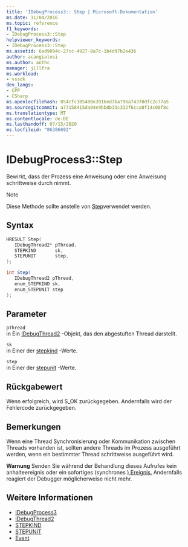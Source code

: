 ```yaml
---
title: 'IDebugProcess3:: Step | Microsoft-Dokumentation'
ms.date: 11/04/2016
ms.topic: reference
f1_keywords:
- IDebugProcess3::Step
helpviewer_keywords:
- IDebugProcess3::Step
ms.assetid: 6ad9094c-27cc-4927-8a7c-1b4d97b2e436
author: acangialosi
ms.author: anthc
manager: jillfra
ms.workload:
- vssdk
dev_langs:
- CPP
- CSharp
ms.openlocfilehash: 054cfc305400e3916ed7ba796a74370dfc2c77a5
ms.sourcegitcommit: a77158415da04e9bb8b33c332f6cca8f14c08f8c
ms.translationtype: MT
ms.contentlocale: de-DE
ms.lasthandoff: 07/15/2020
ms.locfileid: "86386692"
---
```

# <a name="idebugprocess3step"></a>IDebugProcess3::Step
Bewirkt, dass der Prozess eine Anweisung oder eine Anweisung schrittweise durch nimmt.

> [!NOTE]
> Diese Methode sollte anstelle von [Step](../../../extensibility/debugger/reference/idebugprogram2-step.md)verwendet werden.

## <a name="syntax"></a>Syntax

```cpp
HRESULT Step(
   IDebugThread2* pThread,
   STEPKIND       sk,
   STEPUNIT       step,
);
```

```csharp
int Step(
   IDebugThread2 pThread,
   enum_STEPKIND sk,
   enum_STEPUNIT step
);
```

## <a name="parameters"></a>Parameter
`pThread`\
in Ein [IDebugThread2](../../../extensibility/debugger/reference/idebugthread2.md) -Objekt, das den abgestuften Thread darstellt.

`sk`\
in Einer der [stepkind](../../../extensibility/debugger/reference/stepkind.md) -Werte.

`step`\
in Einer der [stepunit](../../../extensibility/debugger/reference/stepunit.md) -Werte.

## <a name="return-value"></a>Rückgabewert
 Wenn erfolgreich, wird S_OK zurückgegeben. Andernfalls wird der Fehlercode zurückgegeben.

## <a name="remarks"></a>Bemerkungen
 Wenn eine Thread Synchronisierung oder Kommunikation zwischen Threads vorhanden ist, sollten andere Threads im Prozess ausgeführt werden, wenn ein bestimmter Thread schrittweise ausgeführt wird.

 **Warnung** Senden Sie während der Behandlung dieses Aufrufes kein anhalteereignis oder ein sofortiges (synchrones [) Ereignis.](../../../extensibility/debugger/reference/idebugeventcallback2-event.md) Andernfalls reagiert der Debugger möglicherweise nicht mehr.

## <a name="see-also"></a>Weitere Informationen
- [IDebugProcess3](../../../extensibility/debugger/reference/idebugprocess3.md)
- [IDebugThread2](../../../extensibility/debugger/reference/idebugthread2.md)
- [STEPKIND](../../../extensibility/debugger/reference/stepkind.md)
- [STEPUNIT](../../../extensibility/debugger/reference/stepunit.md)
- [Event](../../../extensibility/debugger/reference/idebugeventcallback2-event.md)
